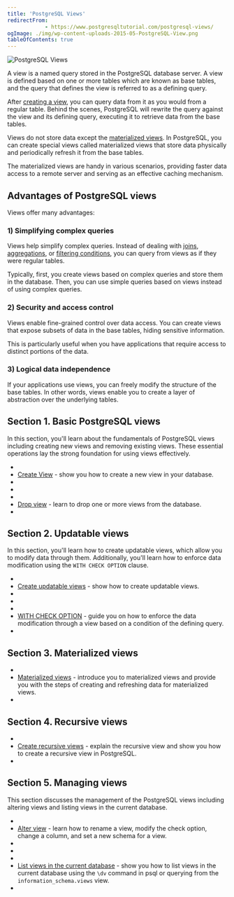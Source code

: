 ```yaml
---
title: 'PostgreSQL Views'
redirectFrom: 
            - https://www.postgresqltutorial.com/postgresql-views/
ogImage: ./img/wp-content-uploads-2015-05-PostgreSQL-View.png
tableOfContents: true
---
```



![PostgreSQL Views](./img/wp-content-uploads-2015-05-PostgreSQL-View.png)





A view is a named query stored in the PostgreSQL database server. A view is defined based on one or more tables which are known as base tables, and the query that defines the view is referred to as a defining query.





After [creating a view](https://www.postgresqltutorial.com/postgresql-views/managing-postgresql-views/), you can query data from it as you would from a regular table. Behind the scenes, PostgreSQL will rewrite the query against the view and its defining query, executing it to retrieve data from the base tables.





Views do not store data except the [materialized views](https://www.postgresqltutorial.com/postgresql-views/postgresql-materialized-views/). In PostgreSQL, you can create special views called materialized views that store data physically and periodically refresh it from the base tables.





The materialized views are handy in various scenarios, providing faster data access to a remote server and serving as an effective caching mechanism.





## Advantages of PostgreSQL views





Views offer many advantages:





### 1) Simplifying complex queries





Views help simplify complex queries. Instead of dealing with [joins](https://www.postgresqltutorial.com/postgresql-tutorial/postgresql-joins/), [aggregations](https://www.postgresqltutorial.com/postgresql-aggregate-functions/), or [filtering conditions](https://www.postgresqltutorial.com/postgresql-tutorial/postgresql-where/), you can query from views as if they were regular tables.





Typically, first, you create views based on complex queries and store them in the database. Then, you can use simple queries based on views instead of using complex queries.





### 2) Security and access control





Views enable fine-grained control over data access. You can create views that expose subsets of data in the base tables, hiding sensitive information.





This is particularly useful when you have applications that require access to distinct portions of the data.





### 3) Logical data independence





If your applications use views, you can freely modify the structure of the base tables. In other words, views enable you to create a layer of abstraction over the underlying tables.







## Section 1. Basic PostgreSQL views





In this section, you'll learn about the fundamentals of PostgreSQL views including creating new views and removing existing views. These essential operations lay the strong foundation for using views effectively.





- 
- [Create View](https://www.postgresqltutorial.com/postgresql-views/managing-postgresql-views/ "Managing PostgreSQL Views") - show you how to create a new view in your database.
- 
-
- 
- [Drop view](https://www.postgresqltutorial.com/postgresql-views/postgresql-drop-view/) - learn to drop one or more views from the database.
- 









## Section 2. Updatable views





In this section, you'll learn how to create updatable views, which allow you to modify data through them. Additionally, you'll learn how to enforce data modification using the `WITH CHECK OPTION` clause.





- 
- [Create updatable views](https://www.postgresqltutorial.com/postgresql-views/postgresql-updatable-views/) - show how to create updatable views.
- 
-
- 
- [WITH CHECK OPTION](https://www.postgresqltutorial.com/postgresql-views/postgresql-views-with-check-option/) - guide you on how to enforce the data modification through a view based on a condition of the defining query.
- 









## Section 3. Materialized views





- 
- [Materialized views](https://www.postgresqltutorial.com/postgresql-views/postgresql-materialized-views/ "PosgreSQL Materialized Views") - introduce you to materialized views and provide you with the steps of creating and refreshing data for materialized views.
- 









## Section 4. Recursive views





- 
- [Create recursive views](https://www.postgresqltutorial.com/postgresql-views/postgresql-recursive-view/) - explain the recursive view and show you how to create a recursive view in PostgreSQL.
- 









## Section 5. Managing views





This section discusses the management of the PostgreSQL views including altering views and listing views in the current database.





- 
- [Alter view](https://www.postgresqltutorial.com/postgresql-views/postgresql-alter-view/) - learn how to rename a view, modify the check option, change a column, and set a new schema for a view.
- 
-
- 
- [List views in the current database](https://www.postgresqltutorial.com/postgresql-views/postgresql-list-views/) - show you how to list views in the current database using the `\dv` command in psql or querying from the `information_schema.views` view.
- 




